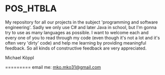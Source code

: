 POS_HTBLA
=========

My repository for all our projects in the subject 'programming and software engineering'.
Sadly we only use C# and later Java in school, but I'm gonna try to use as many languages as possible.
I want to welcome each and every one of you to read through my code (even though it's not a lot and it's often very 'dirty' code)
and help me learning by providing meaningful feedback. So all kinds of constructive feedback are very appreciated.


Michael Köppl

=========
email me: mko.mko31@gmail.com
